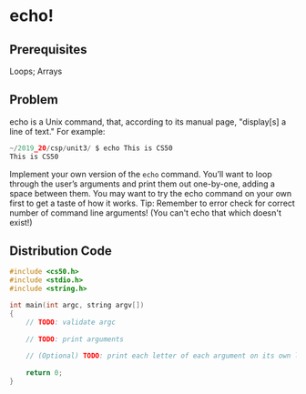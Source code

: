 # echo!

## Prerequisites
Loops; Arrays

## Problem
echo is a Unix command, that, according to its manual page, "display[s] a line of text." For example:
```c
~/2019_20/csp/unit3/ $ echo This is CS50
This is CS50
```
Implement your own version of the `echo` command. You’ll want to loop through the user’s arguments and print them out one-by-one, adding a space between them. You may want to try the echo command on your own first to get a taste of how it works. Tip: Remember to error check for correct number of command line arguments! (You can't echo that which doesn't exist!)

## Distribution Code

```c
#include <cs50.h>
#include <stdio.h>
#include <string.h>

int main(int argc, string argv[])
{
    // TODO: validate argc
    
    // TODO: print arguments
    
    // (Optional) TODO: print each letter of each argument on its own line
    
    return 0;
}
```
